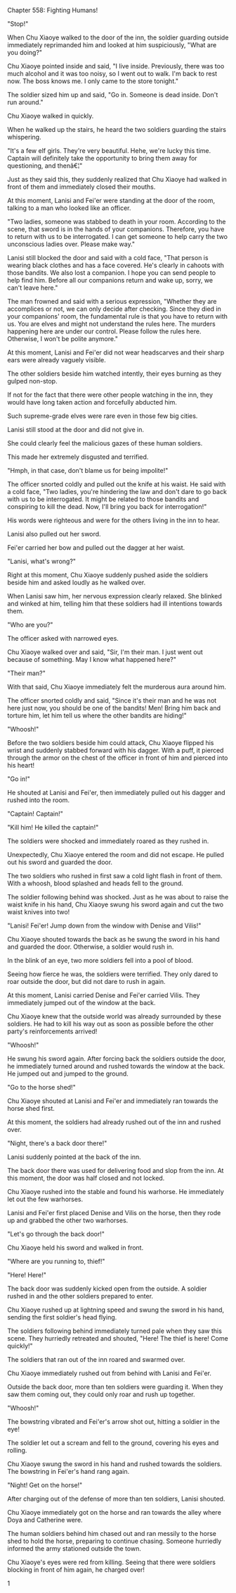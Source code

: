 Chapter 558: Fighting Humans\!

"Stop\!"

When Chu Xiaoye walked to the door of the inn, the soldier guarding outside immediately reprimanded him and looked at him suspiciously, "What are you doing?"

Chu Xiaoye pointed inside and said, "I live inside. Previously, there was too much alcohol and it was too noisy, so I went out to walk. I'm back to rest now. The boss knows me. I only came to the store tonight."

The soldier sized him up and said, "Go in. Someone is dead inside. Don't run around."

Chu Xiaoye walked in quickly.

When he walked up the stairs, he heard the two soldiers guarding the stairs whispering.

"It's a few elf girls. They're very beautiful. Hehe, we're lucky this time. Captain will definitely take the opportunity to bring them away for questioning, and thenâ€¦"

Just as they said this, they suddenly realized that Chu Xiaoye had walked in front of them and immediately closed their mouths.

At this moment, Lanisi and Fei'er were standing at the door of the room, talking to a man who looked like an officer.

"Two ladies, someone was stabbed to death in your room. According to the scene, that sword is in the hands of your companions. Therefore, you have to return with us to be interrogated. I can get someone to help carry the two unconscious ladies over. Please make way."

Lanisi still blocked the door and said with a cold face, "That person is wearing black clothes and has a face covered. He's clearly in cahoots with those bandits. We also lost a companion. I hope you can send people to help find him. Before all our companions return and wake up, sorry, we can't leave here."

The man frowned and said with a serious expression, "Whether they are accomplices or not, we can only decide after checking. Since they died in your companions' room, the fundamental rule is that you have to return with us. You are elves and might not understand the rules here. The murders happening here are under our control. Please follow the rules here. Otherwise, I won't be polite anymore."

At this moment, Lanisi and Fei'er did not wear headscarves and their sharp ears were already vaguely visible.

The other soldiers beside him watched intently, their eyes burning as they gulped non-stop.

If not for the fact that there were other people watching in the inn, they would have long taken action and forcefully abducted him.

Such supreme-grade elves were rare even in those few big cities.

Lanisi still stood at the door and did not give in.

She could clearly feel the malicious gazes of these human soldiers.

This made her extremely disgusted and terrified.

"Hmph, in that case, don't blame us for being impolite\!"

The officer snorted coldly and pulled out the knife at his waist. He said with a cold face, "Two ladies, you're hindering the law and don't dare to go back with us to be interrogated. It might be related to those bandits and conspiring to kill the dead. Now, I'll bring you back for interrogation\!"

His words were righteous and were for the others living in the inn to hear.

Lanisi also pulled out her sword.

Fei'er carried her bow and pulled out the dagger at her waist.

"Lanisi, what's wrong?"

Right at this moment, Chu Xiaoye suddenly pushed aside the soldiers beside him and asked loudly as he walked over.

When Lanisi saw him, her nervous expression clearly relaxed. She blinked and winked at him, telling him that these soldiers had ill intentions towards them.

"Who are you?"

The officer asked with narrowed eyes.

Chu Xiaoye walked over and said, "Sir, I'm their man. I just went out because of something. May I know what happened here?"

"Their man?"

With that said, Chu Xiaoye immediately felt the murderous aura around him.

The officer snorted coldly and said, "Since it's their man and he was not here just now, you should be one of the bandits\! Men\! Bring him back and torture him, let him tell us where the other bandits are hiding\!"

"Whoosh\!"

Before the two soldiers beside him could attack, Chu Xiaoye flipped his wrist and suddenly stabbed forward with his dagger. With a puff, it pierced through the armor on the chest of the officer in front of him and pierced into his heart\!

"Go in\!"

He shouted at Lanisi and Fei'er, then immediately pulled out his dagger and rushed into the room.

"Captain\! Captain\!"

"Kill him\! He killed the captain\!"

The soldiers were shocked and immediately roared as they rushed in.

Unexpectedly, Chu Xiaoye entered the room and did not escape. He pulled out his sword and guarded the door.

The two soldiers who rushed in first saw a cold light flash in front of them. With a whoosh, blood splashed and heads fell to the ground.

The soldier following behind was shocked. Just as he was about to raise the waist knife in his hand, Chu Xiaoye swung his sword again and cut the two waist knives into two\!

"Lanisi\! Fei'er\! Jump down from the window with Denise and Vilis\!"

Chu Xiaoye shouted towards the back as he swung the sword in his hand and guarded the door. Otherwise, a soldier would rush in.

In the blink of an eye, two more soldiers fell into a pool of blood.

Seeing how fierce he was, the soldiers were terrified. They only dared to roar outside the door, but did not dare to rush in again.

At this moment, Lanisi carried Denise and Fei'er carried Vilis. They immediately jumped out of the window at the back.

Chu Xiaoye knew that the outside world was already surrounded by these soldiers. He had to kill his way out as soon as possible before the other party's reinforcements arrived\!

"Whoosh\!"

He swung his sword again. After forcing back the soldiers outside the door, he immediately turned around and rushed towards the window at the back. He jumped out and jumped to the ground.

"Go to the horse shed\!"

Chu Xiaoye shouted at Lanisi and Fei'er and immediately ran towards the horse shed first.

At this moment, the soldiers had already rushed out of the inn and rushed over.

"Night, there's a back door there\!"

Lanisi suddenly pointed at the back of the inn.

The back door there was used for delivering food and slop from the inn. At this moment, the door was half closed and not locked.

Chu Xiaoye rushed into the stable and found his warhorse. He immediately let out the few warhorses.

Lanisi and Fei'er first placed Denise and Vilis on the horse, then they rode up and grabbed the other two warhorses.

"Let's go through the back door\!"

Chu Xiaoye held his sword and walked in front.

"Where are you running to, thief\!"

"Here\! Here\!"

The back door was suddenly kicked open from the outside. A soldier rushed in and the other soldiers prepared to enter.

Chu Xiaoye rushed up at lightning speed and swung the sword in his hand, sending the first soldier's head flying.

The soldiers following behind immediately turned pale when they saw this scene. They hurriedly retreated and shouted, "Here\! The thief is here\! Come quickly\!"

The soldiers that ran out of the inn roared and swarmed over.

Chu Xiaoye immediately rushed out from behind with Lanisi and Fei'er.

Outside the back door, more than ten soldiers were guarding it. When they saw them coming out, they could only roar and rush up together.

"Whoosh\!"

The bowstring vibrated and Fei'er's arrow shot out, hitting a soldier in the eye\!

The soldier let out a scream and fell to the ground, covering his eyes and rolling.

Chu Xiaoye swung the sword in his hand and rushed towards the soldiers. The bowstring in Fei'er's hand rang again.

"Night\! Get on the horse\!"

After charging out of the defense of more than ten soldiers, Lanisi shouted.

Chu Xiaoye immediately got on the horse and ran towards the alley where Doya and Catherine were.

The human soldiers behind him chased out and ran messily to the horse shed to hold the horse, preparing to continue chasing. Someone hurriedly informed the army stationed outside the town.

Chu Xiaoye's eyes were red from killing. Seeing that there were soldiers blocking in front of him again, he charged over\!

1